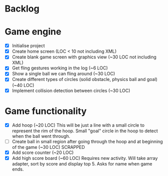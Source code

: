 # Backlog

# Game engine

- [x] Initialise project
- [X] Create home screen (LOC < 10 not including XML)
- [X] Create blank game screen with graphics view (~30 LOC not including XML)
- [X] Get fling gestures working in the log (~6 LOC)
- [X] Show a single ball we can fling around (~30 LOC)
- [X] Create different types of circles (solid obstacle, physics ball and goal) (~40 LOC)
- [X] Implement collision detection between circles (~30 LOC)

# Game functionality

- [X] Add hoop (~20 LOC)
This will be just a line with a small circle to represent the rim of the hoop.
Small "goal" circle in the hoop to detect when the ball went through.
- [ ] Create ball in small region after going through the hoop and at beginning of the game (~30 LOC)
SCRAPPED
- [X] Add score counter (~20 LOC)
- [X] Add high score board (~60 LOC)
Requires new activity. Will take array adapter, sort by score and display top 5.
Asks for name when game ends.